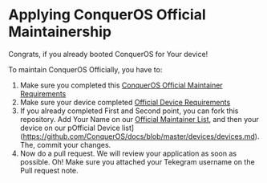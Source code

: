 # Applying ConquerOS Official Maintainership

Congrats, if you already booted ConquerOS for Your device!

To maintain ConquerOS Officially, you have to:  
1. Make sure you completed this [ConquerOS Official Maintainer Requirements](https://github.com/ConquerOS/docs/blob/master/maintainers/maintainers_req.md)
2. Make sure your device completed [Official Device Requirements](https://github.com/ConquerOS/docs/blob/master/devices/device_req.md)
3. If you already completed First and Second point, you can fork this repository. Add Your Name on our [Official Maintainer List](https://github.com/ConquerOS/docs/blob/master/devices/devices.md), and then your device on our pOfficial Device list] (https://github.com/ConquerOS/docs/blob/master/devices/devices.md). The, commit your changes.
4. Now do a pull request. We will review your application as soon as possible. Oh! Make sure you attached your Tekegram username on the Pull request note.
